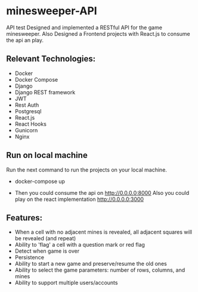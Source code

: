 # minesweeper-API
API test
Designed and implemented a RESTful API for the game minesweeper.
Also Designed a Frontend projects with React.js to consume the api an play.

## Relevant Technologies:
* Docker
* Docker Compose
* Django
* Django REST framework
* JWT
* Rest Auth
* Postgresql
* React.js
* React Hooks
* Gunicorn
* Nginx

## Run on local machine
Run the next command to run the projects on your local machine.

* docker-compose up

* Then you could consume the api on http://0.0.0.0:8000
Also you could play on the react implementation http://0.0.0.0:3000

## Features:
* When a cell with no adjacent mines is revealed, all adjacent squares will be revealed (and repeat)
* Ability to 'flag' a cell with a question mark or red flag
* Detect when game is over
* Persistence
* Ability to start a new game and preserve/resume the old ones
* Ability to select the game parameters: number of rows, columns, and mines
* Ability to support multiple users/accounts